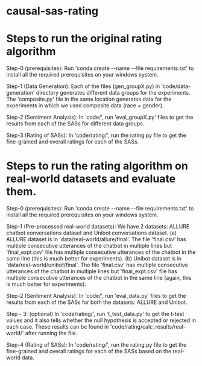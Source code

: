 # causal-sas-rating

# Steps to run the original rating algorithm

Step-0 (prerequisites): Run 'conda create --name <env> --file requirements.txt' to install all the required prerequisites on your windows system.

Step-1 (Data Generation): Each of the files (gen_groupX.py) in 'code/data-generation' directory generates different data groups for the experiments. The 'composite.py' file in the same location generates data for the experiments in which we used composite data (race + gender).


Step-2 (Sentiment Analysis): In 'code/', run 'eval_groupX.py' files to get the results from each of the SASs for different data groups.


Step-3 (Rating of SASs): In 'code/rating/', run the rating.py file to get the fine-grained and overall ratings for each of the SASs.
  
# Steps to run the rating algorithm on real-world datasets and evaluate them.
  
Step-0 (prerequisites): Run 'conda create --name <env> --file requirements.txt' to install all the required prerequisites on your windows system.

Step-1 (Pre-processed real-world datasets): We have 2 datasets: ALLURE chatbot conversations dataset and Unibot conversations dataset. 
(a) ALLURE dataset is in 'data/real-world/allure/final'. The file 'final.csv' has multiple consecutive utterances of the chatbot in multiple lines but 'final_expt.csv' file has multiple consecutive utterances of the chatbot in the same line (this is much better for experiments). 
(b) Unibot dataset is in 'data/real-world/unibot/final'. The file 'final.csv' has multiple consecutive utterances of the chatbot in multiple lines but 'final_expt.csv' file has multiple consecutive utterances of the chatbot in the same line (again, this is much better for experiments). 


Step-2 (Sentiment Analysis): In 'code/', run 'eval_data.py' files to get the results from each of the SASs for both the datasets: ALLURE and Unibot.

Step - 3: (optional) In 'code/rating/', run 't_test_data.py' to get the t-test values and it also tells whether the null hypothesis is accepted or rejected in each case. These results can be found in 'code/rating/calc_results/real-world/' after running the file.
  
Step-4 (Rating of SASs): In 'code/rating/', run the rating.py file to get the fine-grained and overall ratings for each of the SASs based on the real-world data. 
  
